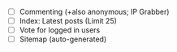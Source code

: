 - [ ] Commenting (+also anonymous; IP Grabber)
- [ ] Index: Latest posts (Limit 25)
- [ ] Vote for logged in users
- [ ] Sitemap (auto-generated)